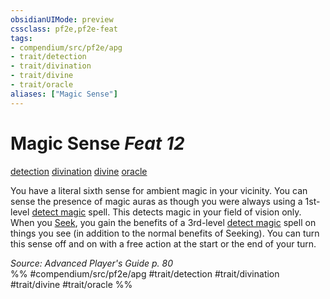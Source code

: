 ```yaml
---
obsidianUIMode: preview
cssclass: pf2e,pf2e-feat
tags:
- compendium/src/pf2e/apg
- trait/detection
- trait/divination
- trait/divine
- trait/oracle
aliases: ["Magic Sense"]
---
```

# Magic Sense  *Feat 12*  
[detection](detection.md "Detection Effect Trait")  [divination](divination.md "Divination School Trait")  [divine](divine.md "Divine Tradition Trait")  [oracle](Reference/Rules/Traits/oracle-apg.md "Oracle Class Trait")  


You have a literal sixth sense for ambient magic in your vicinity. You can sense the presence of magic auras as though you were always using a 1st-level [detect magic](Reference/Compendium/Spells/detect-magic.md) spell. This detects magic in your field of vision only. When you [Seek](seek.md), you gain the benefits of a 3rd-level [detect magic](Reference/Compendium/Spells/detect-magic.md) spell on things you see (in addition to the normal benefits of Seeking). You can turn this sense off and on with a free action at the start or the end of your turn.

*Source: Advanced Player's Guide p. 80*  
%% #compendium/src/pf2e/apg #trait/detection #trait/divination #trait/divine #trait/oracle %%